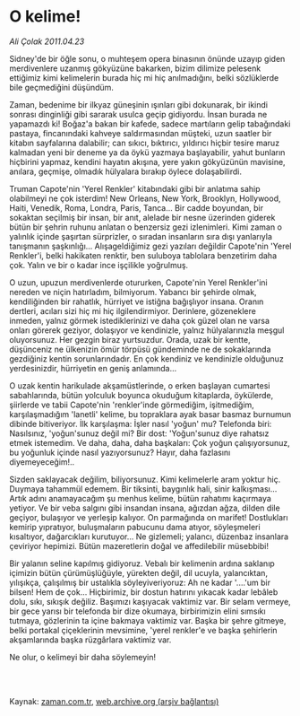 # O kelime!

*Ali Çolak 2011.04.23*

<td class="columnist-detail">
<p>Sidney'de bir öğle sonu, o muhteşem opera binasının önünde uzayıp giden merdivenlere uzanmış gökyüzüne bakarken, bizim dilimize pelesenk ettiğimiz kimi kelimelerin burada hiç mi hiç anılmadığını, belki sözlüklerde bile geçmediğini düşündüm.</p>
<p>
<div id="haberMetinDiv">
<p>Zaman, bedenime bir ilkyaz güneşinin ışınları gibi dokunarak, bir ikindi sonrası dinginliği gibi sararak usulca geçip gidiyordu. İnsan burada ne yapamazdı ki! Boğaz'a bakan bir kafede, sadece martıların gelip tabağındaki pastaya, fincanındaki kahveye saldırmasından müşteki, uzun saatler bir kitabın sayfalarına dalabilir; can sıkıcı, bıktırıcı, yıldırıcı hiçbir tesire maruz kalmadan yeni bir deneme ya da öykü yazmaya başlayabilir, yahut bunların hiçbirini yapmaz, kendini hayatın akışına, yere yakın gökyüzünün mavisine, anılara, geçmişe, olmadık hülyalara bırakıp öylece dolaşabilirdi.
<p>Truman Capote'nin 'Yerel Renkler' kitabındaki gibi bir anlatıma sahip olabilmeyi ne çok isterdim! New Orleans, New York, Brooklyn, Hollywood, Haiti, Venedik, Roma, Londra, Paris, Tanca... Bir cadde boyundan, bir sokaktan seçilmiş bir insan, bir anıt, alelade bir nesne üzerinden giderek bütün bir şehrin ruhunu anlatan o benzersiz gezi izlenimleri. Kimi zaman o yalınlık içinde şaşırtan sürprizler, o sıradan insanların sıra dışı yanlarıyla tanışmanın şaşkınlığı... Alışageldiğimiz gezi yazıları değildir Capote'nin 'Yerel Renkler'i, belki hakikaten renktir, ben suluboya tablolara benzetirim daha çok. Yalın ve bir o kadar ince işçilikle yoğrulmuş.
<p>O uzun, upuzun merdivenlerde otururken, Capote'nin Yerel Renkler'ini nereden ve niçin hatırladım, bilmiyorum. Yabancı bir şehirde olmak, kendiliğinden bir rahatlık, hürriyet ve istiğna bağışlıyor insana. Oranın dertleri, acıları sizi hiç mi hiç ilgilendirmiyor. Derinlere, gözeneklere inmeden, yalnız görmek istediklerinizi ve daha çok güzel olan ne varsa onları görerek geziyor, dolaşıyor ve kendinizle, yalnız hülyalarınızla meşgul oluyorsunuz. Her gezgin biraz yurtsuzdur. Orada, uzak bir kentte, düşünceniz ne ülkenizin ömür törpüsü gündeminde ne de sokaklarında gezdiğiniz kentin sorunlarındadır. En çok kendiniz ve kendinizle olduğunuz yerdesinizdir, hürriyetin en geniş anlamında...
<p>O uzak kentin harikulade akşamüstlerinde, o erken başlayan cumartesi sabahlarında, bütün yolculuk boyunca okuduğum kitaplarda, öykülerde, şiirlerde ve tabii Capote'nin 'renkler'inde görmediğim, işitmediğim, karşılaşmadığım 'lanetli' kelime, bu topraklara ayak basar basmaz burnumun dibinde bitiveriyor. İlk karşılaşma: İşler nasıl 'yoğun' mu? Telefonda biri: Nasılsınız, 'yoğun'sunuz değil mi? Bir dost: 'Yoğun'sunuz diye rahatsız etmek istemedim. Ve daha, daha, daha başkaları: Çok yoğun çalışıyorsunuz, bu yoğunluk içinde nasıl yazıyorsunuz? Hayır, daha fazlasını diyemeyeceğim!..
<p>Sizden saklayacak değilim, biliyorsunuz. Kimi kelimelerle aram yoktur hiç. Duymaya tahammül edemem. Bir tiksinti, baygınlık hali, sinir kalkışması... Artık adını anamayacağım şu menhus kelime, bütün rahatımı kaçırmaya yetiyor. Ve bir veba salgını gibi insandan insana, ağızdan ağza, dilden dile geçiyor, bulaşıyor ve yerleşip kalıyor. On parmağında on marifet! Dostlukları kemirip yıpratıyor, buluşmaların pabucunu dama atıyor, söyleşmeleri kısaltıyor, dağarcıkları kurutuyor... Ne gizlemeli; yalancı, düzenbaz insanlara çeviriyor hepimizi. Bütün mazeretlerin doğal ve affedilebilir müsebbibi!
<p>Bir yalanın seline kapılmış gidiyoruz. Vebalı bir kelimenin ardına saklanıp içimizin bütün çürümüşlüğüyle, yürekten değil, dil ucuyla, yalancıktan, yılışıkça, çalışılmış bir ustalıkla söyleyiveriyoruz: Ah ne kadar '....'um bir bilsen! Hem de çok... Hiçbirimiz, bir dostun hatırını yıkacak kadar lebâleb dolu, sıkı, sıkışık değiliz. Başımızı kaşıyacak vaktimiz var. Bir selam vermeye, bir gece yarısı bir telefonda bir dize okumaya, birbirimizin elini sımsıkı tutmaya, gözlerinin ta içine bakmaya vaktimiz var. Başka bir şehre gitmeye, belki portakal çiçeklerinin mevsimine, 'yerel renkler'e ve başka şehirlerin akşamlarında başka rüzgârlara vaktimiz var.
<p>Ne olur, o kelimeyi bir daha söylemeyin! </p></p></p></p></p></p></p></div>
</p>


<p><br>
		 </br></p></td>

Kaynak: [zaman.com.tr](http://zaman.com.tr/yazar.do?yazino=1125093), [web.archive.org (arşiv bağlantısı)](http://web.archive.org/web/20110828180857/http://zaman.com.tr:80/yazar.do?yazino=1125093)
